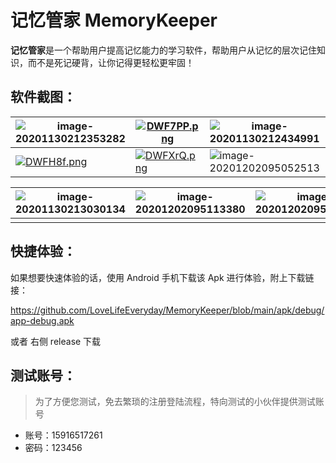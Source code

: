 # 记忆管家 MemoryKeeper

**记忆管家**是一个帮助用户提高记忆能力的学习软件，帮助用户从记忆的层次记住知识，而不是死记硬背，让你记得更轻松更牢固！

## 软件截图：

| ![image-20201130212353282](https://i.loli.net/2020/11/30/bklgf2NOVYAe35S.png) | [![DWF7PP.png](https://s3.ax1x.com/2020/11/30/DWF7PP.png)](https://imgchr.com/i/DWF7PP) | ![image-20201130212434991](https://i.loli.net/2020/11/30/HrSWZYpoXOa8RJG.png) | ![image-20201130212446775](https://i.loli.net/2020/11/30/vV42C7Zh6eaE8Kd.png) |
| ------------------------------------------------------------ | ------------------------------------------------------------ | ------------------------------------------------------------ | ------------------------------------------------------------ |
| [![DWFH8f.png](https://s3.ax1x.com/2020/11/30/DWFH8f.png)](https://imgchr.com/i/DWFH8f) | [![DWFXrQ.png](https://s3.ax1x.com/2020/11/30/DWFXrQ.png)](https://imgchr.com/i/DWFXrQ) | ![image-20201202095052513](https://i.loli.net/2020/12/02/4aSqA3vpciEMK2Z.png) | ![image-20201130213013358](https://i.loli.net/2020/11/30/fXkDwHEOuogAV2Y.png) |



| ![image-20201130213030134](https://i.loli.net/2020/11/30/dGELzVNvYamKtgQ.png) | ![image-20201202095113380](https://i.loli.net/2020/12/02/toE8COfSIWhLX71.png) | ![image-20201202095125771](https://i.loli.net/2020/12/02/W547fs2ucoVJkSv.png) | ![image-20201202095158435](https://i.loli.net/2020/12/02/hTgNHP2Wqk4Cra6.png) |
| ------------------------------------------------------------ | ------------------------------------------------------------ | ------------------------------------------------------------ | ------------------------------------------------------------ |
|                                                              |                                                              |                                                              |                                                              |



##  快捷体验：

如果想要快速体验的话，使用 Android 手机下载该 Apk 进行体验，附上下载链接：

https://github.com/LoveLifeEveryday/MemoryKeeper/blob/main/apk/debug/app-debug.apk

或者 右侧 release 下载

## 测试账号：

> 为了方便您测试，免去繁琐的注册登陆流程，特向测试的小伙伴提供测试账号

- 账号：15916517261
- 密码：123456

